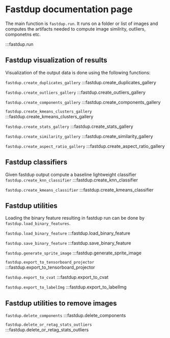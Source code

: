 # Fastdup documentation page

The main function is `fastdup.run`. It runs on a folder or list of images and computes the artifacts needed to compute image similrity, outliers, componetns etc.

:::fastdup.run


## Fastdup visualization of results
Visualization of the output data is done using the following functions:

`fastdup.create_duplicates_gallery`
:::fastdup.create_duplicates_gallery

`fastdup.create_outliers_gallery`
:::fastdup.create_outliers_gallery

`fastdup.create_components_gallery`
:::fastdup.create_components_gallery

`fastdup.create_kmeans_clusters_gallery`
:::fastdup.create_kmeans_clusters_gallery

`fastdup.create_stats_gallery`
:::fastdup.create_stats_gallery

`fastdup.create_similarity_gallery`
:::fastdup.create_similarity_gallery

`fastdup.create_aspect_ratio_gallery`
:::fastdup.create_aspect_ratio_gallery

## Fastdup classifiers
Given fastdup output compute a baseline lightweight classifier
`fastdup.create_knn_classifier`
:::fastdup.create_knn_classifier

`fastdup.create_kmeans_classifier`
:::fastdup.create_kmeans_classifier

## Fastdup utilities
Loading the binary feature resulting in fastdup run can be done by `fastdup.load_binary_features`.

`fastdup.load_binary_feature`
:::fastdup.load_binary_feature

`fastdup.save_binary_feature`
:::fastdup.save_binary_feature

`fastdup.generate_sprite_image`
:::fastdup.generate_sprite_image

`fastdup.export_to_tensorboard_projector`
:::fastdup.export_to_tensorboard_projector


`fastdup.export_to_cvat`
:::fastdup.export_to_cvat

`fastdup.export_to_labelImg`
:::fastdup.export_to_labelImg

## Fastdup utilities to remove images

`fastdup.delete_components`
:::fastdup.delete_components

`fastdup.delete_or_retag_stats_outliers`
:::fastdup.delete_or_retag_stats_outliers



